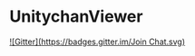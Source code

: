 UnitychanViewer
===============
[![Gitter](https://badges.gitter.im/Join Chat.svg)](https://gitter.im/moririring/UnitychanViewer?utm_source=badge&utm_medium=badge&utm_campaign=pr-badge&utm_content=badge)
